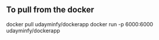 ## To pull from the docker 
docker pull udayminfy/dockerapp
docker run -p 6000:6000 udayminfy/dockerapp

